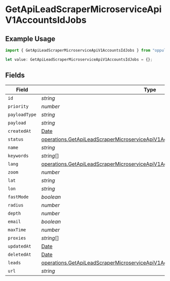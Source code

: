 # GetApiLeadScraperMicroserviceApiV1AccountsIdJobs

## Example Usage

```typescript
import { GetApiLeadScraperMicroserviceApiV1AccountsIdJobs } from "oppulence-backend-sdk/models/operations";

let value: GetApiLeadScraperMicroserviceApiV1AccountsIdJobs = {};
```

## Fields

| Field                                                                                                                                                                                | Type                                                                                                                                                                                 | Required                                                                                                                                                                             | Description                                                                                                                                                                          |
| ------------------------------------------------------------------------------------------------------------------------------------------------------------------------------------ | ------------------------------------------------------------------------------------------------------------------------------------------------------------------------------------ | ------------------------------------------------------------------------------------------------------------------------------------------------------------------------------------ | ------------------------------------------------------------------------------------------------------------------------------------------------------------------------------------ |
| `id`                                                                                                                                                                                 | *string*                                                                                                                                                                             | :heavy_minus_sign:                                                                                                                                                                   | N/A                                                                                                                                                                                  |
| `priority`                                                                                                                                                                           | *number*                                                                                                                                                                             | :heavy_minus_sign:                                                                                                                                                                   | N/A                                                                                                                                                                                  |
| `payloadType`                                                                                                                                                                        | *string*                                                                                                                                                                             | :heavy_minus_sign:                                                                                                                                                                   | N/A                                                                                                                                                                                  |
| `payload`                                                                                                                                                                            | *string*                                                                                                                                                                             | :heavy_minus_sign:                                                                                                                                                                   | N/A                                                                                                                                                                                  |
| `createdAt`                                                                                                                                                                          | [Date](https://developer.mozilla.org/en-US/docs/Web/JavaScript/Reference/Global_Objects/Date)                                                                                        | :heavy_minus_sign:                                                                                                                                                                   | N/A                                                                                                                                                                                  |
| `status`                                                                                                                                                                             | [operations.GetApiLeadScraperMicroserviceApiV1AccountsIdAccountsResponse200Status](../../models/operations/getapileadscrapermicroserviceapiv1accountsidaccountsresponse200status.md) | :heavy_minus_sign:                                                                                                                                                                   | N/A                                                                                                                                                                                  |
| `name`                                                                                                                                                                               | *string*                                                                                                                                                                             | :heavy_minus_sign:                                                                                                                                                                   | N/A                                                                                                                                                                                  |
| `keywords`                                                                                                                                                                           | *string*[]                                                                                                                                                                           | :heavy_minus_sign:                                                                                                                                                                   | N/A                                                                                                                                                                                  |
| `lang`                                                                                                                                                                               | [operations.GetApiLeadScraperMicroserviceApiV1AccountsIdAccountsLang](../../models/operations/getapileadscrapermicroserviceapiv1accountsidaccountslang.md)                           | :heavy_minus_sign:                                                                                                                                                                   | N/A                                                                                                                                                                                  |
| `zoom`                                                                                                                                                                               | *number*                                                                                                                                                                             | :heavy_minus_sign:                                                                                                                                                                   | N/A                                                                                                                                                                                  |
| `lat`                                                                                                                                                                                | *string*                                                                                                                                                                             | :heavy_minus_sign:                                                                                                                                                                   | N/A                                                                                                                                                                                  |
| `lon`                                                                                                                                                                                | *string*                                                                                                                                                                             | :heavy_minus_sign:                                                                                                                                                                   | N/A                                                                                                                                                                                  |
| `fastMode`                                                                                                                                                                           | *boolean*                                                                                                                                                                            | :heavy_minus_sign:                                                                                                                                                                   | N/A                                                                                                                                                                                  |
| `radius`                                                                                                                                                                             | *number*                                                                                                                                                                             | :heavy_minus_sign:                                                                                                                                                                   | N/A                                                                                                                                                                                  |
| `depth`                                                                                                                                                                              | *number*                                                                                                                                                                             | :heavy_minus_sign:                                                                                                                                                                   | N/A                                                                                                                                                                                  |
| `email`                                                                                                                                                                              | *boolean*                                                                                                                                                                            | :heavy_minus_sign:                                                                                                                                                                   | N/A                                                                                                                                                                                  |
| `maxTime`                                                                                                                                                                            | *number*                                                                                                                                                                             | :heavy_minus_sign:                                                                                                                                                                   | N/A                                                                                                                                                                                  |
| `proxies`                                                                                                                                                                            | *string*[]                                                                                                                                                                           | :heavy_minus_sign:                                                                                                                                                                   | N/A                                                                                                                                                                                  |
| `updatedAt`                                                                                                                                                                          | [Date](https://developer.mozilla.org/en-US/docs/Web/JavaScript/Reference/Global_Objects/Date)                                                                                        | :heavy_minus_sign:                                                                                                                                                                   | N/A                                                                                                                                                                                  |
| `deletedAt`                                                                                                                                                                          | [Date](https://developer.mozilla.org/en-US/docs/Web/JavaScript/Reference/Global_Objects/Date)                                                                                        | :heavy_minus_sign:                                                                                                                                                                   | N/A                                                                                                                                                                                  |
| `leads`                                                                                                                                                                              | [operations.GetApiLeadScraperMicroserviceApiV1AccountsIdAccountsLeads](../../models/operations/getapileadscrapermicroserviceapiv1accountsidaccountsleads.md)[]                       | :heavy_minus_sign:                                                                                                                                                                   | N/A                                                                                                                                                                                  |
| `url`                                                                                                                                                                                | *string*                                                                                                                                                                             | :heavy_minus_sign:                                                                                                                                                                   | N/A                                                                                                                                                                                  |